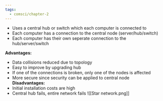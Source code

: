 ```yaml
---
tags:
  - comsci/chapter-2
---
```


- Uses a central hub or switch which each computer is connected to
- Each computer has a connection to the central node (server/hub/switch)
- Each computer has their own seperate connection to the hub/server/switch

**Advantages:**
- Data collisions reduced due to topology
- Easy to improve by upgrading hub
- If one of the connections is broken, only one of the nodes is affected
- More secure since security can be applied to central node
**Disadvantages:**
- Initial installation costs are high
- Central hub fails, entire network fails
![[Star network.png]]
